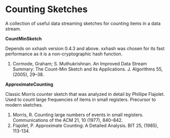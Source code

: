 # Counting Sketches
A collection of useful data streaming sketches for counting items in a data
stream.

**CountMinSketch**

Depends on xxhash version 0.4.3 and above. xxhash was chosen for its fast
performance as it is a non-cryptographic hash function. 

1. Cormode, Graham; S. Muthukrishnan. An Improved Data Stream Summary: The Count-Min Sketch and its Applications. J. Algorithms 55,
(2005), 29–38.

**ApproximateCounting**

Classic Morris counter sketch that was analyzed in detail by Phillipe 
Flajolet. Used to count large frequencies of items in small registers. 
Precursor to modern sketches.

1. Morris, R. Counting large numbers of events in small registers. Communications of the ACM 21, 10 (1977), 840–842.
2. Flajolet, P. Approximate Counting: A Detailed Analysis. BIT 25, (1985), 113-134.
